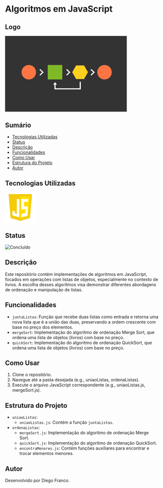 # Algoritmos em JavaScript

## Logo

<div align="left">
  <img src="img/logo.png" alt="Imagem do Projeto" width="400">
</div>

## Sumário

- [Tecnologias Utilizadas](#tecnologias-utilizadas)
- [Status](#status)
- [Descrição](#descrição)
- [Funcionalidades](#funcionalidades)
- [Como Usar](#como-usar)
- [Estrutura do Projeto](#estrutura-do-projeto)
- [Autor](#autor)

## Tecnologias Utilizadas

<div style="display: flex; flex-direction: row;">
  <div style="display: flex; justify-content: flex-end;">
    <img src="img/js.png" alt="Logo CSS" width="100"/>
  </div>
</div>

## Status

![Concluído](http://img.shields.io/static/v1?label=STATUS&message=CONCLUIDO&color=GREEN&style=for-the-badge)

## Descrição

Este repositório contém implementações de algoritmos em JavaScript, focados em operações com listas de objetos, especialmente no contexto de livros. A escolha desses algoritmos visa demonstrar diferentes abordagens de ordenação e manipulação de listas.

## Funcionalidades

- `juntaListas`: Função que recebe duas listas como entrada e retorna uma nova lista que é a união das duas, preservando a ordem crescente com base no preço dos elementos.
- `mergeSort`: Implementação do algoritmo de ordenação Merge Sort, que ordena uma lista de objetos (livros) com base no preço.
- `quickSort`: Implementação do algoritmo de ordenação QuickSort, que ordena uma lista de objetos (livros) com base no preço.

## Como Usar

1. Clone o repositório.
2. Navegue até a pasta desejada (e.g., uniaoListas, ordenaListas).
3. Execute o arquivo JavaScript correspondente (e.g., uniaoListas.js, mergeSort.js).

## Estrutura do Projeto

- `uniaoListas`:
  - `uniaoListas.js`: Contém a função `juntaListas`.
- `ordenaListas`:
  - `mergeSort.js`: Implementação do algoritmo de ordenação Merge Sort.
  - `quickSort.js`: Implementação do algoritmo de ordenação QuickSort.
  - `encontraMenores.js`: Contém funções auxiliares para encontrar e trocar elementos menores.

## Autor

Desenvolvido por Diego Franco.
